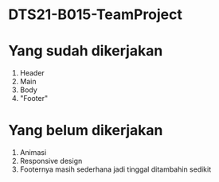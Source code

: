 # DTS21-B015-TeamProject

# Yang sudah dikerjakan
1. Header
2. Main
3. Body
4. "Footer"

# Yang belum dikerjakan
1. Animasi
2. Responsive design
3. Footernya masih sederhana jadi tinggal ditambahin sedikit
